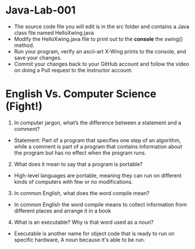 # Java-Lab-001

* The source code file you will edit is in the src folder and contains a Java class file named HelloXwing.java
* Modify the HelloXwing.java file to print out to the **console** the xwing() method.
* Run your program, verify an ascii-art X-Wing prints to the console, and save your changes.
* Commit your changes back to your GitHub account and follow the video on doing a Pull request to the instructor account.
# English Vs. Computer Science (Fight!)
1. In computer jargon, what’s the difference between a statement and a comment?

* Statement: Part of a program that specifies one step of an algorithm, while a comment is part of a program that contains information about the program but has no effect when the program runs.
2. What does it mean to say that a program is portable?
* High-level languages are portable, meaning they can run on different kinds of computers with few or no modifications.
3. In common English, what does the word compile mean?
* In common English the word compile means to collect information from different places and arrange it in a book
4. What is an executable? Why is that word used as a noun?
* Executable is another name for object code that is ready to run on specific hardware, A noun because it's able to be run.
